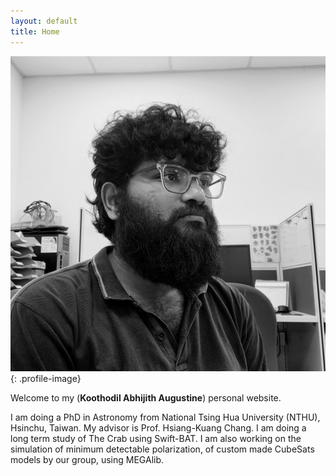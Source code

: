 ```yaml
---
layout: default
title: Home
---
```


![Profile Image](/assets/img/profile_pic/2024.jpg){: .profile-image}

Welcome to my (**Koothodil Abhijith Augustine**) personal website.


I am doing a PhD in Astronomy from National Tsing Hua University (NTHU), Hsinchu, Taiwan.
My advisor is Prof. Hsiang-Kuang Chang. I am doing a long term study of The Crab using Swift-BAT. 
I am also working on the simulation of minimum detectable polarization, of custom made CubeSats models by our group, using MEGAlib.

